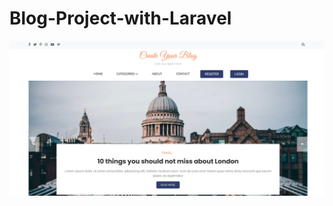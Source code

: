 # Blog-Project-with-Laravel

[![Cover Photo](./Capture.PNG)](https://github.com/polashcb7/Blog-Project-with-Laravel.git)
